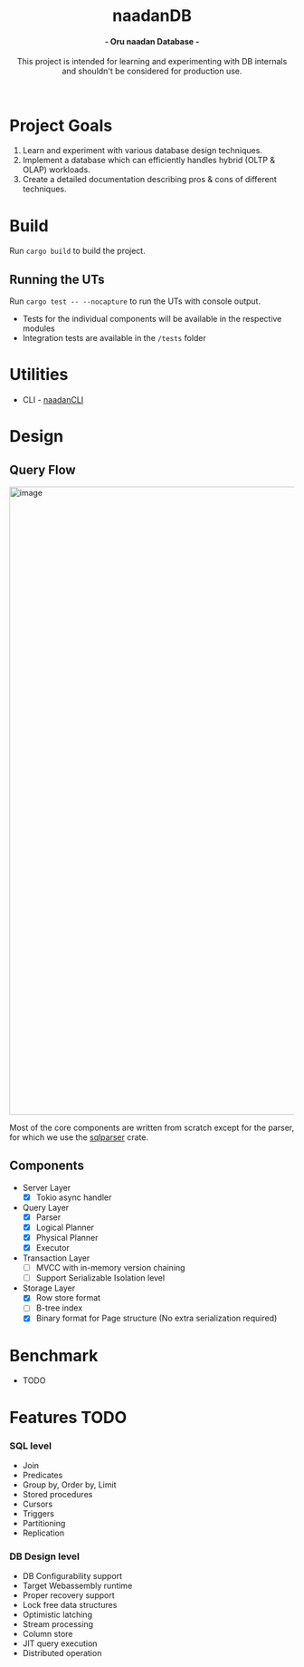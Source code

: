 <h1 align="center">
naadanDB
</h1>
<h4 align="center">
  - Oru naadan Database -
  <br>
</h4>
<p align="center"> This project is intended for learning and experimenting with DB internals and shouldn't be considered for production use. </p>

<br>
  
# Project Goals
1. Learn and experiment with various database design techniques.
2. Implement a database which can efficiently handles hybrid (OLTP & OLAP) workloads.
3. Create a detailed documentation describing pros & cons of different techniques.

# Build

Run `cargo build` to build the project.

## Running the UTs

Run `cargo test -- --nocapture` to run the UTs with console output.

- Tests for the individual components will be available in the respective modules
- Integration tests are available in the `/tests` folder

# Utilities

- CLI - [naadanCLI](https://github.com/nmbr7/naadanCLI)

# Design

## Query Flow

<img width="1108" alt="image" src="https://github.com/nmbr7/naadanDB/assets/19748270/93520ffe-a20c-4219-beab-b0b517061650">

Most of the core components are written from scratch except for the parser, for which we use the [sqlparser](https://crates.io/crates/sqlparser) crate.

## Components

- Server Layer
  - [x] Tokio async handler
- Query Layer
  - [x] Parser
  - [x] Logical Planner
  - [x] Physical Planner
  - [x] Executor
- Transaction Layer
  - [ ] MVCC with in-memory version chaining
  - [ ] Support Serializable Isolation level
- Storage Layer
  - [x] Row store format
  - [ ] B-tree index
  - [x] Binary format for Page structure (No extra serialization required)

# Benchmark

- TODO

# Features TODO

### SQL level

- Join
- Predicates
- Group by, Order by, Limit
- Stored procedures
- Cursors
- Triggers
- Partitioning
- Replication

### DB Design level

- DB Configurability support
- Target Webassembly runtime
- Proper recovery support
- Lock free data structures
- Optimistic latching
- Stream processing
- Column store
- JIT query execution
- Distributed operation
